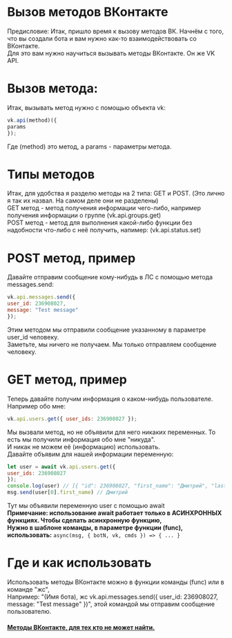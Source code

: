 # Вызов методов ВКонтакте
Предисловие:
Итак, пришло время к вызову методов ВК. Начнём с того, что вы создали бота и вам нужно как-то взаимодействовать со ВКонтакте.<br>
Для это вам нужно научиться вызывать методы ВКонтакте. Он же VK API.
# Вызов метода:
Итак, вызывать метод нужно с помощью объекта vk:
```js
vk.api(method)({ 
params 
});
```
Где (method) это метод, а params - параметры метода.
# Типы методов
Итак, для удобства я разделю методы на 2 типа: GET и POST. (Это лично я так их назвал. На самом деле они не разделены)<br>
GET метод - метод получения информации чего-либо, например получения информации о группе (vk.api.groups.get)<br>
POST метод - метод для выполнения какой-либо функции без надобности что-либо с неё получить, напимер: (vk.api.status.set)
# POST метод, пример
Давайте отправим сообщение кому-нибудь в ЛС с помощью метода messages.send:
```js
vk.api.messages.send({ 
user_id: 236908027, 
message: "Test message" 
});
```
Этим методом мы отправили сообщение указанному в параметре user_id человеку.<br>
Заметьте, мы ничего не получаем. Мы только отправляем сообщение человеку.
# GET метод, пример
Теперь давайте получим информация о каком-нибудь пользователе. Например обо мне:
```js
vk.api.users.get({ user_ids: 236908027 });
```
Мы вызвали метод, но не объявили для него никаких переменных. То есть мы получили информация обо мне "никуда".<br>
И никак не можем её (информацию) использовать.<br>
Давайте объявим для нашей информации переменную:
```js
let user = await vk.api.users.get({ 
user_ids: 236908027 
});
console.log(user) // [{ "id": 236908027, "first_name": "Дмитрий", "last_name": "Брюханов" }]
msg.send(user[0].first_name) // Дмитрий
```
Тут мы объявили переменную user с помощью await<br>
**Примечание: использование await работает только в АСИНХРОННЫХ функциях. Чтобы сделать асинхронную функцию,<br>
Нужно в шаблоне команды, в параметре функции (func), использовать:** ```async(msg, { botN, vk, cmds }) => { ... } ```
# Где и как использовать
Использовать методы ВКонтакте можно в функции команды (func) или в команде "жс",<br>
Например: "(Имя бота), жс vk.api.messages.send({ user_id: 236908027, message: "Test message" })", этой командой мы отправим сообщение пользователю.
#### [Методы ВКонтакте, для тех кто не может найти.](https://vk.com/dev/methods) 

